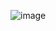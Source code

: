  ![image](https://github.com/7828143960/trial-1/assets/145312170/815da870-0003-4644-8041-d2bbad46e7af) 

